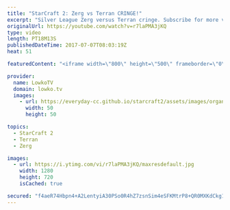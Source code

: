 ```yaml
---
title: "StarCraft 2: Zerg vs Terran CRINGE!"
excerpt: "Silver League Zerg versus Terran cringe. Subscribe for more videos: http://lowko.tv/youtube Intense micro battles: https://goo.gl/8ofWqN  While the game seems over early on into the match, the Terran does not quite scout where his opponent's final base is located fast enough.  If you have an awesome"
originalUrl: https://youtube.com/watch?v=r7laPMA3jKQ
type: video
length: PT18M13S
publishedDateTime: 2017-07-07T08:03:19Z
heat: 51

featuredContent: "<iframe width=\"800\" height=\"500\" frameborder=\"0\" src=\"https://www.youtube.com/embed/r7laPMA3jKQ\" allow=\"accelerometer; autoplay; encrypted-media; gyroscope; picture-in-picture\" allowfullscreen></iframe>"

provider:
  name: LowkoTV
  domain: lowko.tv
  images:
    - url: https://everyday-cc.github.io/starcraft2/assets/images/organizations/lowko.tv-50x50.jpg
      width: 50
      height: 50

topics:
  - StarCraft 2
  - Terran
  - Zerg

images:
  - url: https://i.ytimg.com/vi/r7laPMA3jKQ/maxresdefault.jpg
    width: 1280
    height: 720
    isCached: true

secured: "f4aeR74Hbpn4+A2LentyiA30PSo0R4hZ7zsnSim4eSFKMtrP8+QR0MXKdCkg1sR9iYO4WiwTkAxFgwzITrWMcvcZF6+lLEWPgHGdKDCcvkzjFK/0e1kfrl4dx2KDth1VFie9wrHTHC1dGZvI/mKDsS5akRHXUbQ8CRHDIOSCIsKJ0hj07b/20VZ1K/5296ovTcVu+UgWo/zyoTgC8TgU+qs4eViUQTykE7ceAEvfMnfiDVhRr0qI0yhoU2OmQor593lUEndkb1vgQiwtaEtxb+6c0GzQsoCKSvBBuadcYEOiGch+d39Mi9t+ksG+25CS/s043AvxQqmab07yeA2A07bTyiS1n8GPUoHpu/XT6nYb4JRkrlSyZvHz7LRwFeag+OLbzRC4n0S9DPoBzoZRAp0peOjO5/sbvnfQicj6lCu2SSD0/SYiAgm+MGTQc7kc;K7WkURw1jOovs/I4QpVwUw=="
---
```


